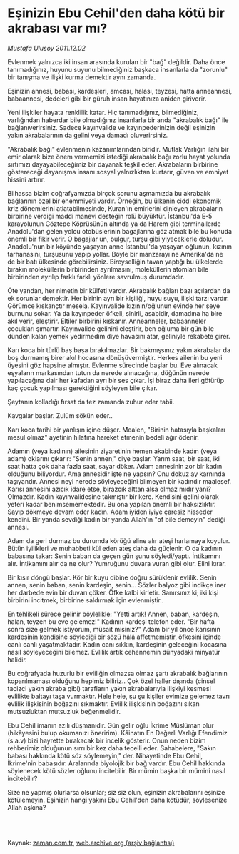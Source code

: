 # Eşinizin Ebu Cehil'den daha kötü bir akrabası var mı?

*Mustafa Ulusoy 2011.12.02*

<td class="columnist-detail">
<p>Evlenmek yalnızca iki insan arasında kurulan bir "bağ" değildir. Daha önce tanımadığınız, huyunu suyunu bilmediğiniz başkaca insanlarla da "zorunlu" bir tanışma ve ilişki kurma demektir aynı zamanda.</p>
<p>
<div id="haberMetinDiv">
<p>Eşinizin annesi, babası, kardeşleri, amcası, halası, teyzesi, hatta anneannesi, babaannesi, dedeleri gibi bir güruh insan hayatınıza aniden giriverir.
<p>Yeni ilişkiler hayata renklilik katar. Hiç tanımadığınız, bilmediğiniz, varlığından haberdar bile olmadığınız insanlarla bir anda "akrabalık bağı" ile bağlanıverirsiniz. Sadece kayınvalide ve kayınpederinizin değil eşinizin yakın akrabalarının da gelini veya damadı oluverirsiniz. 
<p>"Akrabalık bağı" evlenmenin kazanımlarından biridir. Mutlak Varlığın ilahi bir emir olarak bize önem vermemizi istediği akrabalık bağı zorlu hayat yolunda sırtımızı dayayabileceğimiz bir dayanak teşkil eder. Akrabaların birbirine göstereceği dayanışma insanı sosyal yalnızlıktan kurtarır, güven ve emniyet hissini artırır. 
<p>Bilhassa bizim coğrafyamızda birçok sorunu aşmamızda bu akrabalık bağlarının özel bir ehemmiyeti vardır. Örneğin, bu ülkenin ciddi ekonomik kriz dönemlerini atlatabilmesinde, Kuran'ın emirlerini dinleyen akrabaların birbirine verdiği maddi manevi desteğin rolü büyüktür. İstanbul'da E-5 karayolunun Göztepe Köprüsünün altında ya da Harem gibi terminallerde Anadolu'dan gelen yolcu otobüslerinin bagajlarına göz atmak bile bu konuda önemli bir fikir verir. O bagajlar un, bulgur, turşu gibi yiyeceklerle doludur. Anadolu'nun bir köyünde yaşayan anne İstanbul'da yaşayan oğlunun, kızının tarhanasını, turşusunu yapıp yollar. Böyle bir manzarayı ne Amerika'da ne de bir batı ülkesinde görebilirsiniz. Bireyselliğin tavan yaptığı bu ülkelerde bırakın moleküllerin birbirinden ayrılmasını, moleküllerin atomları bile birbirinden ayrılıp farklı farklı yönlere savrulmuş durumdadır. 
<p>Öte yandan, her nimetin bir külfeti vardır. Akrabalık bağları bazı açılardan da ek sorunlar demektir. Her birinin ayrı bir kişiliği, huyu suyu, ilişki tarzı vardır. Görümce kıskançtır mesela. Kayınvalide kızının/oğlunun evinde her şeye burnunu sokar. Ya da kayınpeder öfkeli, sinirli, asabidir, damadına ha bire akıl verir, eleştirir. Eltiler birbirini kıskanır. Anneanneler, babaanneler çocukları şımartır. Kayınvalide gelinini eleştirir, ben oğluma bir gün bile dünden kalan yemek yedirmedim diye havasını atar, geliniyle rekabete girer. 
<p>Karı koca bir türlü baş başa bırakılmazlar. Bir bakmışsınız yakın akrabalar da boş durmamış birer akıl hocasına dönüşüvermiştir. Herkes ailenin bu yeni üyesini göz hapsine almıştır. Evlenme sürecinde başlar bu. Eve alınacak eşyaların markasından tutun da nerede alınacağına, düğünün nerede yapılacağına dair her kafadan ayrı bir ses çıkar. İşi biraz daha ileri götürüp kaç çocuk yapılması gerektiğini söyleyen bile çıkar. 
<p>Şeytanın kolladığı fırsat da tez zamanda zuhur eder tabii. 
<p>Kavgalar başlar. Zulüm sökün eder.. 
<p>Karı koca tarihi bir yanlışın içine düşer. Mealen, "Birinin hatasıyla başkaları mesul olmaz" ayetinin hilafına hareket etmenin bedeli ağır ödenir. 
<p>Adamın (veya kadının) ailesinin ziyaretinin hemen akabinde kadın (veya adam) oklarını çıkarır: "Senin annen," diye başlar. Yarım saat, bir saat, iki saat hatta çok daha fazla saat, sayar döker. Adam annesinin zor bir kadın olduğunu biliyordur. Ama annesidir işte ne yapsın? Onu dokuz ay karnında taşıyandır. Annesi neyi nerede söyleyeceğini bilmeyen bir kadındır maalesef. Karısı annesini azıcık idare etse, birazcık alttan alsa olmaz mıdır yani? Olmazdır. Kadın kayınvalidesine takmıştır bir kere. Kendisini gelini olarak yeteri kadar benimsememektedir. Bu ona yapılan önemli bir haksızlıktır. Sayıp dökmeye devam eder kadın. Adam iyiden iyiye çaresiz hisseder kendini. Bir yanda sevdiği kadın bir yanda Allah'ın "of bile demeyin" dediği annesi. 
<p>Adam da geri durmaz bu durumda körüğü eline alır ateşi harlamaya koyulur. Bütün iyilikleri ve muhabbeti kül eden ateş daha da güçlenir. O da kadının babasına takar: Senin baban da geçen gün şunu söyledi/yaptı. İntikamını alır. İntikamını alır da ne olur? Yumruğunu duvara vuran gibi olur. Elini kırar. 
<p>Bir kısır döngü başlar. Kör bir kuyu dibine doğru sürüklenir evlilik. Senin annen, senin baban, senin kardeşin, senin... Sözler balyoz gibi indikçe iner her darbede evin bir duvarı çöker. Öfke kalbi kirletir. Sanırsınız ki; iki kişi birbirini incitmek, birbirine saldırmak için evlenmiştir.. 
<p>En tehlikeli sürece gelinir böylelikle: "Yetti artık! Annen, baban, kardeşin, halan, teyzen bu eve gelemez!" Kadının kardeşi telefon eder. "Bir hafta sonra size gelmek istiyorum, müsait misiniz?" Adam bir yıl önce karısının kardeşinin kendisine söylediği bir sözü hâlâ affetmemiştir, öfkesini içinde canlı canlı yaşatmaktadır. Kadın canı sıkkın, kardeşinin geleceğini kocasına nasıl söyleyeceğini bilemez. Evlilik artık cehennemin dünyadaki minyatür halidir. 
<p>Bu coğrafyada huzurlu bir evliliğin olmazsa olmaz şartı akrabalık bağlarının koparılmaması olduğunu hepimiz biliriz.. Çok özel haller dışında (cinsel tacizci yakın akraba gibi) tarafların yakın akrabalarıyla ilişkiyi kesmesi evlilikte baltayı taşa vurmaktır. Hele hele, şu şu kişiler evimize gelemez tavrı evlilik ilişkisinin boğazını sıkmaktır. Evlilik ilişkisinin boğazını sıkan mutsuzluktan mutsuzluk beğenmelidir. 
<p>Ebu Cehil imanın azılı düşmanıdır. Gün gelir oğlu İkrime Müslüman olur (hikâyesini bulup okumanızı öneririm). Kâinatın En Değerli Varlığı Efendimiz (s.a.v) bizi hayrette bırakacak bir incelik gösterir. Onun neden bizim rehberimiz olduğunun sırrı bir kez daha tecelli eder. Sahabelere, "Sakın babası hakkında kötü söz söylemeyin," der. Nihayetinde Ebu Cehil, İkrime'nin babasıdır. Aralarında biyolojik bir bağ vardır. Ebu Cehil hakkında söylenecek kötü sözler oğlunu incitebilir. Bir mümin başka bir mümini nasıl incitebilir? 
<p>Size ne yapmış olurlarsa olsunlar; siz siz olun, eşinizin akrabalarını eşinize kötülemeyin. Eşinizin hangi yakını Ebu Cehil'den daha kötüdür, söylesenize Allah aşkına?</p></p></p></p></p></p></p></p></p></p></p></p></p></p></p></p></div>
</p>


<p><br>
		 </br></p></td>

Kaynak: [zaman.com.tr](http://zaman.com.tr/yazar.do?yazino=1208732), [web.archive.org (arşiv bağlantısı)](http://web.archive.org/web/20120204165207/http://www.zaman.com.tr:80/yazar.do?yazino=1208732)
